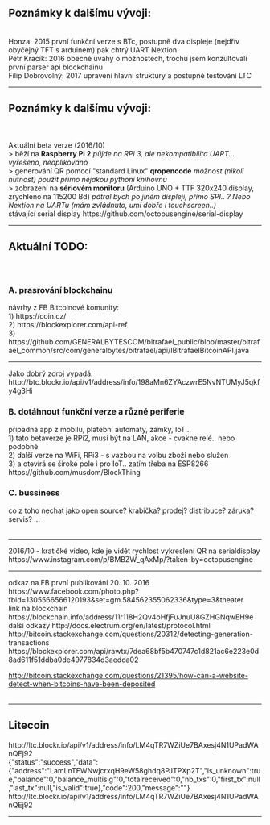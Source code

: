 <h2>Poznámky k dalšímu vývoji:</h2><br />
Honza: 2015 první funkční verze s BTc, postupně dva displeje (nejdřív obyčejný TFT s arduinem) pak chtrý UART Nextion<br />
Petr Kracík: 2016 obecné úvahy o možnostech, trochu jsem konzultovali první parser api blockchainu<br />
Filip Dobrovolný: 2017 upravení hlavní struktury a postupné testování LTC<br />
<hr />
<h2>Poznámky k dalšímu vývoji:</h2><br />
<br />
Aktuální beta verze (2016/10)<br />
> běží na <b>Raspberry Pi 2</b> <i>půjde na RPi 3, ale nekompatibilita UART... vyřešeno, neaplikováno</i><br />
> generování QR pomocí "standard Linux" <b>qropencode</b> <i>možnost (nikoli nutnost) použít přímo nějakou pythoní knihovnu</i><br />
> zobrazení na <b>sériovém monitoru</b> (Arduino UNO + TTF 320x240 display, zrychleno na 115200 Bd) <i>pátral bych po jiném displeji, přímo SPI.. ? Nebo Nextion  na UARTu (mám zvládnuto, umí dobře i touchscreen..)</i><br />
stávající serial display https://github.com/octopusengine/serial-display
<br />
<hr />
<h2>Aktuální TODO:</h2><br>
<h2></h2>
<h3>A. prasrování blockchainu</h3>
návrhy z FB Bitcoinové komunity:<br>
1) https://coin.cz/ <br>
2) https://blockexplorer.com/api-ref<br>
3) https://github.com/GENERALBYTESCOM/bitrafael_public/blob/master/bitrafael_common/src/com/generalbytes/bitrafael/api/IBitrafaelBitcoinAPI.java<br>
<hr />
Jako dobrý zdroj vypadá: http://btc.blockr.io/api/v1/address/info/198aMn6ZYAczwrE5NvNTUMyJ5qkfy4g3Hi


<h3>B. dotáhnout funkční verze a různé periferie</h3>
případná app z mobilu, platební automaty, zámky, IoT...<br />
1) tato betaverze je RPi2, musí být na LAN, akce - cvakne relé.. nebo podobně<br>
2) další verze na WiFi, RPi3 - s vazbou na volbu zboží nebo služen <br>
3) a otevírá se široké pole i pro IoT.. zatím třeba na ESP8266<br>
https://github.com/musdom/BlockThing

<h3>C. bussiness</h3> 
co z toho nechat jako open source? krabička? prodej? distribuce? záruka? servis? ...<br />
<br/>
<hr/>
2016/10 - kratičké video, kde je vidět rychlost vykreslení QR na serialdisplay<br/>
https://www.instagram.com/p/BMBZW_qAxMp/?taken-by=octopusengine

<hr>
odkaz na FB první publikování 20. 10. 2016
https://www.facebook.com/photo.php?fbid=1305566566120193&set=gm.584562355062336&type=3&theater<br>
link na blockchain
https://blockchain.info/address/11r118H2Qv4oHfjFuJnuU8GZHGNqwEH9e<br/>
další odkazy
http://docs.electrum.org/en/latest/protocol.html<br/>
http://bitcoin.stackexchange.com/questions/20312/detecting-generation-transactions<br/>
https://blockexplorer.com/api/rawtx/7dea68bf5b470747c1d821ac6e223e0d8ad611f51ddba0de4977834d3aedda02<br/>

http://bitcoin.stackexchange.com/questions/21395/how-can-a-website-detect-when-bitcoins-have-been-deposited<br/>
<br/>
<hr/>
<h2>Litecoin</h2>
http://ltc.blockr.io/api/v1/address/info/LM4qTR7WZiUe7BAxesj4N1UPadWAnQEj92<br/>
{"status":"success","data":{"address":"LamLnTFWNwjcrxqH9eW58ghdq8PJTPXp2T","is_unknown":true,"balance":0,"balance_multisig":0,"totalreceived":0,"nb_txs":0,"first_tx":null,"last_tx":null,"is_valid":true},"code":200,"message":""}<br/>
http://ltc.blockr.io/api/v1/address/info/LM4qTR7WZiUe7BAxesj4N1UPadWAnQEj92<br/>


<hr/>
<br/>
<br/>

<script type="text/javascript" src="https://ajax.googleapis.com/ajax/libs/jquery/1.8.0/jquery.min.js"></script>
<script type="text/javascript" src="https://blockchain.info/Resources/js/pay-now-button.js"></script>
